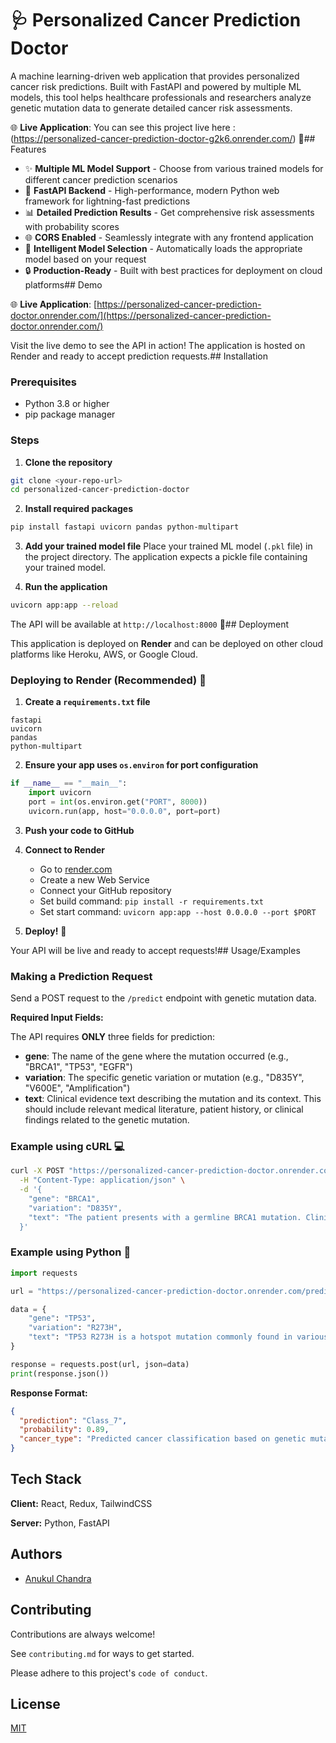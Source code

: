 
# 🩺 Personalized Cancer Prediction Doctor

A machine learning-driven web application that provides personalized cancer risk predictions. Built with FastAPI and powered by multiple ML models, this tool helps healthcare professionals and researchers analyze genetic mutation data to generate detailed cancer risk assessments. 

🌐 **Live Application**:
You can see this project live here : (https://personalized-cancer-prediction-doctor-g2k6.onrender.com/)
🎯## Features
- ✨ **Multiple ML Model Support** - Choose from various trained models for different cancer prediction scenarios
- 🚀 **FastAPI Backend** - High-performance, modern Python web framework for lightning-fast predictions
- 📊 **Detailed Prediction Results** - Get comprehensive risk assessments with probability scores
- 🌐 **CORS Enabled** - Seamlessly integrate with any frontend application
- 🧠 **Intelligent Model Selection** - Automatically loads the appropriate model based on your request
- 🔒 **Production-Ready** - Built with best practices for deployment on cloud platforms## Demo

🌐 **Live Application**: [https://personalized-cancer-prediction-doctor.onrender.com/](https://personalized-cancer-prediction-doctor.onrender.com/)

Visit the live demo to see the API in action! The application is hosted on Render and ready to accept prediction requests.## Installation

### Prerequisites
- Python 3.8 or higher
- pip package manager

### Steps
1. **Clone the repository**
```bash
git clone <your-repo-url>
cd personalized-cancer-prediction-doctor
```

2. **Install required packages**
```bash
pip install fastapi uvicorn pandas python-multipart
```

3. **Add your trained model file**
Place your trained ML model (`.pkl` file) in the project directory. The application expects a pickle file containing your trained model.

4. **Run the application**
```bash
uvicorn app:app --reload
```

The API will be available at `http://localhost:8000` 🚀## Deployment

This application is deployed on **Render** and can be deployed on other cloud platforms like Heroku, AWS, or Google Cloud.

### Deploying to Render (Recommended) 🎉

1. **Create a `requirements.txt` file**
```
fastapi
uvicorn
pandas
python-multipart
```

2. **Ensure your app uses `os.environ` for port configuration**
```python
if __name__ == "__main__":
    import uvicorn
    port = int(os.environ.get("PORT", 8000))
    uvicorn.run(app, host="0.0.0.0", port=port)
```

3. **Push your code to GitHub**

4. **Connect to Render**
   - Go to [render.com](https://render.com)
   - Create a new Web Service
   - Connect your GitHub repository
   - Set build command: `pip install -r requirements.txt`
   - Set start command: `uvicorn app:app --host 0.0.0.0 --port $PORT`

5. **Deploy!** 🚀

Your API will be live and ready to accept requests!## Usage/Examples

### Making a Prediction Request
Send a POST request to the `/predict` endpoint with genetic mutation data.

**Required Input Fields:**

The API requires **ONLY** three fields for prediction:

- **gene**: The name of the gene where the mutation occurred (e.g., "BRCA1", "TP53", "EGFR")
- **variation**: The specific genetic variation or mutation (e.g., "D835Y", "V600E", "Amplification")
- **text**: Clinical evidence text describing the mutation and its context. This should include relevant medical literature, patient history, or clinical findings related to the genetic mutation.

### Example using cURL 💻
```bash
curl -X POST "https://personalized-cancer-prediction-doctor.onrender.com/predict" \
  -H "Content-Type: application/json" \
  -d '{
    "gene": "BRCA1",
    "variation": "D835Y",
    "text": "The patient presents with a germline BRCA1 mutation. Clinical studies have shown that BRCA1 mutations are associated with increased risk of breast and ovarian cancer. Family history indicates multiple cases of breast cancer."
  }'
```

### Example using Python 🐍
```python
import requests

url = "https://personalized-cancer-prediction-doctor.onrender.com/predict"

data = {
    "gene": "TP53",
    "variation": "R273H",
    "text": "TP53 R273H is a hotspot mutation commonly found in various cancer types. This mutation affects the DNA-binding domain of the p53 protein, compromising its tumor suppressor function. The patient has a history of colorectal adenocarcinoma."
}

response = requests.post(url, json=data)
print(response.json())
```

**Response Format:**
```json
{
  "prediction": "Class_7",
  "probability": 0.89,
  "cancer_type": "Predicted cancer classification based on genetic mutation"
}
```
## Tech Stack

**Client:** React, Redux, TailwindCSS

**Server:** Python, FastAPI
## Authors

- [Anukul Chandra](https://www.github.com/octokatherine)


## Contributing

Contributions are always welcome!

See `contributing.md` for ways to get started.

Please adhere to this project's `code of conduct`.


## License

[MIT](https://choosealicense.com/licenses/mit/)


